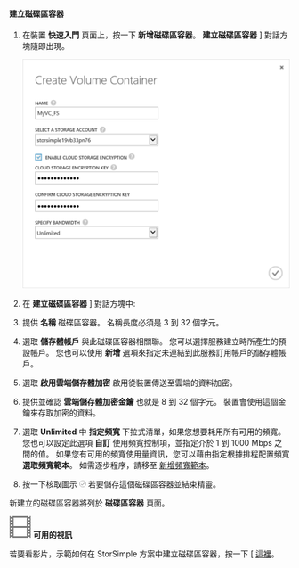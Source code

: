 <!--author=SharS last changed: 9/17/15-->

#### 建立磁碟區容器

1. 在裝置 **快速入門** 頁面上，按一下 **新增磁碟區容器**。  **建立磁碟區容器** ] 對話方塊隨即出現。

    ![建立磁碟區容器](./media/storsimple-create-volume-container/HCS_CreateVolumeContainerM-include.png)

2. 在 **建立磁碟區容器** ] 對話方塊中:
  1. 提供 **名稱** 磁碟區容器。 名稱長度必須是 3 到 32 個字元。
  2. 選取 **儲存體帳戶** 與此磁碟區容器相關聯。 您可以選擇服務建立時所產生的預設帳戶。 您也可以使用 **新增** 選項來指定未連結到此服務訂用帳戶的儲存體帳戶。
  3. 選取 **啟用雲端儲存體加密** 啟用從裝置傳送至雲端的資料加密。
  4. 提供並確認 **雲端儲存體加密金鑰** 也就是 8 到 32 個字元。 裝置會使用這個金鑰來存取加密的資料。
  5. 選取 **Unlimited** 中 **指定頻寬** 下拉式清單，如果您想要耗用所有可用的頻寬。 您也可以設定此選項 **自訂** 使用頻寬控制項，並指定介於 1 到 1000 Mbps 之間的值。 
  如果您有可用的頻寬使用量資訊，您可以藉由指定根據排程配置頻寬 **選取頻寬範本**。 如需逐步程序，請移至 [新增頻寬範本](storsimple-manage-bandwidth-templates.md#add-a-bandwidth-template)。
  6. 按一下核取圖示 ![核取圖示](./media/storsimple-create-volume-container/HCS_CheckIcon-include.png) 若要儲存這個磁碟區容器並結束精靈。 

  新建立的磁碟區容器將列於 **磁碟區容器** 頁面。

![可用的視訊](./media/storsimple-create-volume-container/Video_icon.png) **可用的視訊**

若要看影片，示範如何在 StorSimple 方案中建立磁碟區容器，按一下 [ [這裡](http://azure.microsoft.com/documentation/videos/create-a-volume-container-in-your-storsimple-solution/)。
